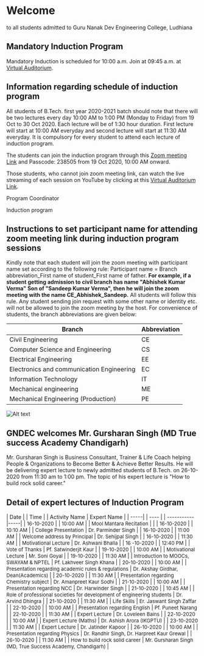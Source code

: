 # Welcome

to all students admitted to Guru Nanak Dev Engineering College, Ludhiana

## Mandatory Induction Program

Mandatory Induction is scheduled for 10:00 a.m. Join at 09:45 a.m. at [Virtual Auditorium](https://youtu.be/Xwz157BdEx8).

## Information regarding schedule of induction program

All students of B.Tech. first year 2020-2021 batch should note that there will be two lectures every day 10:00 AM to 1:00 PM (Monday to Friday) from 19 Oct to 30 Oct 2020. Each lecture will be of 1:30 hour duration. First lecture will start at 10:00 AM everyday and second lecture will start at 11:30 AM everyday. It is compulsory for every student to attend each lecture of induction program. 

The students can join the induction program through this [Zoom meeting Link](https://gndec-ac-in.zoom.us/j/84068577476?pwd=RkxjWWladWk2V2ppOEtEM2dSbHptQT09) and Passcode: 238505 from 19 Oct 2020, 10:00 AM onward. 

Those students, who cannot join zoom meeting link, can watch the live streaming of each session on YouTube by clicking at this [Virtual Auditorium Link](https://youtu.be/Xwz157BdEx8).

Program Coordinator

Induction program
## Instructions to set participant name for attending zoom meeting link during induction program sessions
Kindly note that each student will join the zoom meeting with participant name set according to the following rule: Participant name = Branch abbreviation_First name of student_First name of father. **For example, if a student getting admission to civil branch has name "Abhishek Kumar Verma" Son of "Sandeep Kumar Verma", then he will join the zoom meeting with the name CE_Abhishek_Sandeep.** All students will follow this rule. Any student sending join request with some other name or identity etc. will not be allowed to join the zoom meeting by the host.
For convenience of students, the branch abbreviations are given below:

| Branch | Abbreviation |
| ------| --------- |
| Civil Engineering | CE |
| Computer Science and Engineering | CS |
| Electrical Engineering | EE |
| Electronics and communication Engineering | EC |
| Information Technology | IT |
| Mechanical engineering | ME |
| Mechanical Engineering (Production) | PE |


![Alt text](https://github.com/gne-ldh/main/blob/main/docs/Files/Images/gs.JPG?raw=true "gs")
## GNDEC welcomes Mr. Gursharan Singh (MD True success Academy Chandigarh)
Mr. Gursharan Singh is Business Consultant, Trainer & Life Coach helping People & Organizations to Become Better & Achieve Better Results. He will be delivering expert lecture to newly admitted students of B.Tech. on 26-10-2020 from 11:30 am to 1:00 pm. The topic of his expert lecture is "How to build rock solid career."
## Detail of expert lectures of Induction Program

| Date | | Time | | Activity Name | Expert Name | 
| -----| | ---- | | ----------- |-----|
| <font size="2"> 16-10-2020 </font> |  |<font size="2"> 10:00 AM </font> |  |<font size="2"> Mool Mantara Recitation </font> |    |
| <font size="2"> 16-10-2020 </font> |  |<font size="2"> 10:10 AM </font> |  |<font size="2"> College Presentation </font> |  <font size="2"> Dr. Parminder Singh </font> |
| <font size="2"> 16-10-2020 </font>  |  |<font size="2"> 11:00 AM </font> |  |<font size="2"> Welcome address by Principal </font> | <font size="2"> Dr. Sehijpal Singh </font>  |
| <font size="2"> 16-10-2020 </font> |  |<font size="2"> 11:30 AM </font> |  |<font size="2"> Motivational Lecture </font> | <font size="2"> Dr. Ashwani Bhalla  </font> |
| <font size="2"> 16 -10-2020 </font> |  |<font size="2"> 12:40 PM </font> |  |<font size="2"> Vote of Thanks </font> | <font size="2"> Pf. Satwinderjit Kaur </font>  |
| <font size="2"> 19-10-2020 </font> |  |<font size="2"> 10:00 AM </font> |  |<font size="2"> Motivational Lecture </font> | <font size="2"> Mr. Soni Goyal </font>   |
| <font size="2"> 19-10-2020 </font> |  |<font size="2"> 11:30 AM </font> |  |<font size="2"> Introduction to MOOCs, SWAYAM & NPTEL </font> |  <font size="2"> Pf. Lakhveer Singh Khana </font> |
| <font size="2"> 20-10-2020 </font> |  |<font size="2"> 10:00 AM </font> |  |<font size="2"> Presentation regarding academic rules & regulations </font> |  <font size="2"> Dr. Akshay Girdhar, Dean(Academics) </font> |
| <font size="2"> 20-10-2020 </font> |  |<font size="2"> 11:30 AM </font> |  |<font size="2"> Presentation regarding Chemistry subject </font> |  <font size="2"> Dr. Amanpreet Kaur Sodhi </font> |
| <font size="2"> 21-10-2020 </font> |  |<font size="2"> 10:00 AM </font> |  |<font size="2"> Presentation regarding NCC </font> |  <font size="2"> Dr. Harwinder Singh </font> |
| <font size="2"> 21-10-2020 </font> |  |<font size="2"> 10:45 AM </font> |  |<font size="2"> Role of professional societies for development of engineering students </font> |  <font size="2"> Dr. Arvind Dhingra </font> |
| <font size="2"> 21-10-2020 </font> |  |<font size="2"> 11:30 AM </font> |  |<font size="2"> Life Skills </font> |  <font size="2"> Er. Jaswant Singh Zaffar </font> |
| <font size="2"> 22-10-2020 </font> |  |<font size="2"> 10:00 AM </font> |  |<font size="2"> Presentation regarding English </font> |  <font size="2"> Pf. Puneet Narang </font> |
| <font size="2"> 22-10-2020 </font> |  |<font size="2"> 11:30 AM </font> |  |<font size="2"> Expert Lecture </font> |  <font size="2"> Dr. Loveleen Bains </font> |
| <font size="2"> 22-10-2020 </font> |  |<font size="2"> 10:00 AM </font> |  |<font size="2"> Expert Lecture (Maths) </font> |  <font size="2"> Dr. Ashish Arora (IKGPTU) </font> |
| <font size="2"> 23-10-2020 </font> |  |<font size="2"> 11:30 AM </font> |  |<font size="2"> Expert Lecture </font> |  <font size="2"> Dr. Jatinder Kapoor </font> |
| <font size="2"> 26-10-2020 </font> |  |<font size="2"> 10:00 AM </font> |  |<font size="2"> Presentation regarding Physics </font> |  <font size="2"> Dr. Randhir Singh, Dr. Harpreet Kaur Grewal </font> |
| <font size="2"> 26-10-2020 </font> |  |<font size="2"> 11:30 AM </font> |  |<font size="2"> How to build rock solid career </font> |  <font size="2"> Mr. Gursharan Singh (MD, True Success Academy, Chandigarh) </font> |

